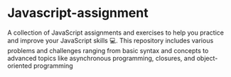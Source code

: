 # Javascript-assignment
A collection of JavaScript assignments and exercises to help you practice and improve your JavaScript skills 💻. This repository includes various problems and challenges ranging from basic syntax and concepts to advanced topics like asynchronous programming, closures, and object-oriented programming 
